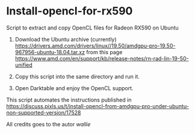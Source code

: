 # Install-opencl-for-rx590
Script to extract and copy OpenCL files for Radeon RX590 on Ubuntu

1. Download the Ubuntu archive (currently) https://drivers.amd.com/drivers/linux//19.50/amdgpu-pro-19.50-967956-ubuntu-18.04.tar.xz from this page https://www.amd.com/en/support/kb/release-notes/rn-rad-lin-19-50-unified

2. Copy this script into the same directory and run it.

3. Open Darktable and enjoy the OpenCL support.

This script automates the instructions published in https://discuss.pixls.us/t/install-opencl-from-amdgpu-pro-under-ubuntu-non-supported-version/17528 

All credits goes to the autor *wallie*
